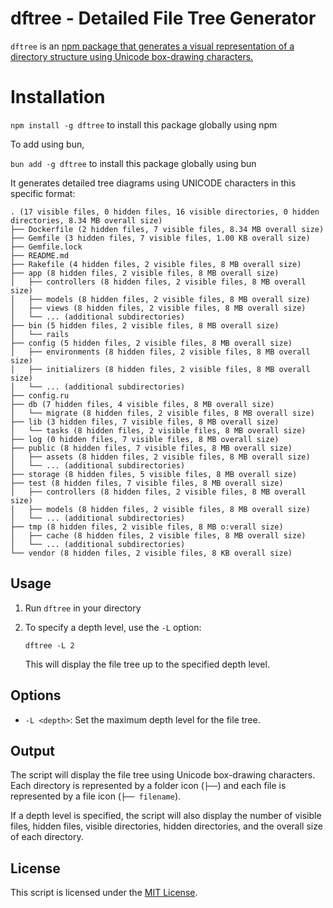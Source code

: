 # dftree - Detailed File Tree Generator

`dftree` is an [npm package that generates a visual representation of a directory structure using Unicode box-drawing characters.](https://www.npmjs.com/package/dftree)

# Installation

`npm install -g dftree` to install this package globally using npm

To add using bun,

`bun add -g dftree` to install this package globally using bun

It generates detailed tree diagrams using UNICODE characters in this specific format:

```
. (17 visible files, 0 hidden files, 16 visible directories, 0 hidden directories, 8.34 MB overall size)
├── Dockerfile (2 hidden files, 7 visible files, 8.34 MB overall size)
├── Gemfile (3 hidden files, 7 visible files, 1.00 KB overall size)
├── Gemfile.lock
├── README.md
├── Rakefile (4 hidden files, 2 visible files, 8 MB overall size)
├── app (8 hidden files, 2 visible files, 8 MB overall size)
│   ├── controllers (8 hidden files, 2 visible files, 8 MB overall size)
│   ├── models (8 hidden files, 2 visible files, 8 MB overall size)
│   ├── views (8 hidden files, 2 visible files, 8 MB overall size)
│   └── ... (additional subdirectories)
├── bin (5 hidden files, 2 visible files, 8 MB overall size)
│   └── rails
├── config (5 hidden files, 2 visible files, 8 MB overall size)
│   ├── environments (8 hidden files, 2 visible files, 8 MB overall size)
│   ├── initializers (8 hidden files, 2 visible files, 8 MB overall size)
│   └── ... (additional subdirectories)
├── config.ru
├── db (7 hidden files, 4 visible files, 8 MB overall size)
│   └── migrate (8 hidden files, 2 visible files, 8 MB overall size)
├── lib (3 hidden files, 7 visible files, 8 MB overall size)
│   └── tasks (8 hidden files, 2 visible files, 8 MB overall size)
├── log (0 hidden files, 7 visible files, 8 MB overall size)
├── public (8 hidden files, 7 visible files, 8 MB overall size)
│   ├── assets (8 hidden files, 2 visible files, 8 MB overall size)
│   └── ... (additional subdirectories)
├── storage (8 hidden files, 5 visible files, 8 MB overall size)
├── test (8 hidden files, 7 visible files, 8 MB overall size)
│   ├── controllers (8 hidden files, 2 visible files, 8 MB overall size)
│   ├── models (8 hidden files, 2 visible files, 8 MB overall size)
│   └── ... (additional subdirectories)
├── tmp (8 hidden files, 2 visible files, 8 MB o:verall size)
│   ├── cache (8 hidden files, 2 visible files, 8 MB overall size)
│   └── ... (additional subdirectories)
└── vendor (8 hidden files, 2 visible files, 8 KB overall size)
```

## Usage

1. Run `dftree` in your directory

2. To specify a depth level, use the `-L` option:
   ```
   dftree -L 2
   ```
   This will display the file tree up to the specified depth level.


## Options

- `-L <depth>`: Set the maximum depth level for the file tree.

## Output

The script will display the file tree using Unicode box-drawing characters. Each directory is represented by a folder icon (`├──`) and each file is represented by a file icon (`├── filename`).

If a depth level is specified, the script will also display the number of visible files, hidden files, visible directories, hidden directories, and the overall size of each directory.


## License

This script is licensed under the [MIT License](LICENSE).
